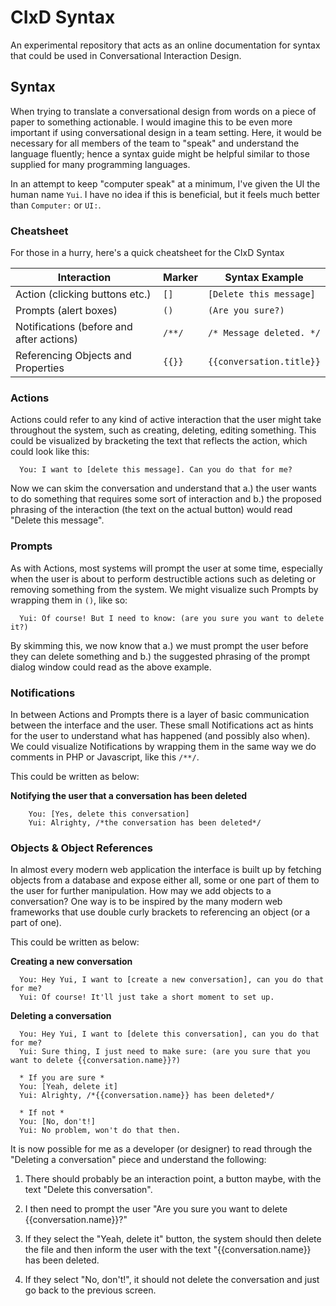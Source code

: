 CIxD Syntax
====================================

An experimental repository that acts as an online documentation for syntax that could be used in Conversational Interaction Design.


Syntax
-------------------------------------
When trying to translate a conversational design from words on a piece of paper to something actionable. I would imagine this to be even more important if using conversational design in a team setting. Here, it would be necessary for all members of the team to "speak" and understand the language fluently; hence a syntax guide might be helpful similar to those supplied for many programming languages.

In an attempt to keep "computer speak" at a minimum, I've given the UI the human name `Yui`. I have no idea if this is beneficial, but it feels much better than `Computer:` or `UI:`.


### Cheatsheet
For those in a hurry, here's a quick cheatsheet for the CIxD Syntax

 Interaction                              | Marker | Syntax Example
 ---------------------------------------- | ------ | -----------------------
 Action (clicking buttons etc.)           | `[]`   | `[Delete this message]`
 Prompts (alert boxes)                    | `()`   | `(Are you sure?)`
 Notifications (before and after actions) | `/**/` | `/* Message deleted. */`
 Referencing Objects and Properties       | `{{}}` | `{{conversation.title}}`











### Actions
Actions could refer to any kind of active interaction that the user might take throughout the system, such as creating, deleting, editing something. This could be visualized by bracketing the text that reflects the action, which could look like this:

```
  You: I want to [delete this message]. Can you do that for me?
```

Now we can skim the conversation and understand that a.) the user wants to do something that requires some sort of interaction and b.) the proposed phrasing of the interaction (the text on the actual button) would read "Delete this message".

### Prompts
As with Actions, most systems will prompt the user at some time, especially when the user is about to perform destructible actions such as deleting or removing something from the system. We might visualize such Prompts by wrapping them in `()`, like so:

```
  Yui: Of course! But I need to know: (are you sure you want to delete it?)
```

By skimming this, we now know that a.) we must prompt the user before they can delete something and b.) the suggested phrasing of the prompt dialog window could read as the above example.

### Notifications
In between Actions and Prompts there is a layer of basic communication between the interface and the user. These small Notifications act as hints for the user to understand what has happened (and possibly also when). We could visualize Notifications by wrapping them in the same way we do comments in PHP or Javascript, like this `/**/`.

This could be written as below:

**Notifying the user that a conversation has been deleted**
```
    You: [Yes, delete this conversation]
    Yui: Alrighty, /*the conversation has been deleted*/
```

### Objects & Object References
In almost every modern web application the interface is built up by fetching objects from a database and expose either all, some or one part of them to the user for further manipulation. How may we add objects to a conversation? One way is to be inspired by the many modern web frameworks that use double curly brackets to referencing an object (or a part of one).

This could be written as below:


**Creating a new conversation**
```
  You: Hey Yui, I want to [create a new conversation], can you do that for me?
  Yui: Of course! It'll just take a short moment to set up.
```

**Deleting a conversation**

```
  You: Hey Yui, I want to [delete this conversation], can you do that for me?
  Yui: Sure thing, I just need to make sure: (are you sure that you want to delete {{conversation.name}}?)

  * If you are sure *
  You: [Yeah, delete it]
  Yui: Alrighty, /*{{conversation.name}} has been deleted*/

  * If not *
  You: [No, don't!]
  Yui: No problem, won't do that then.
```

It is now possible for me as a developer (or designer) to read through the "Deleting a conversation" piece and understand the following:

1. There should probably be an interaction point, a button maybe, with the text "Delete this conversation".

2. I then need to prompt the user "Are you sure you want to delete {{conversation.name}}?"

3. If they select the "Yeah, delete it" button, the system should then delete the file and then inform the user with the text "{{conversation.name}} has been deleted.

4. If they select "No, don't!", it should not delete the conversation and just go back to the previous screen.



